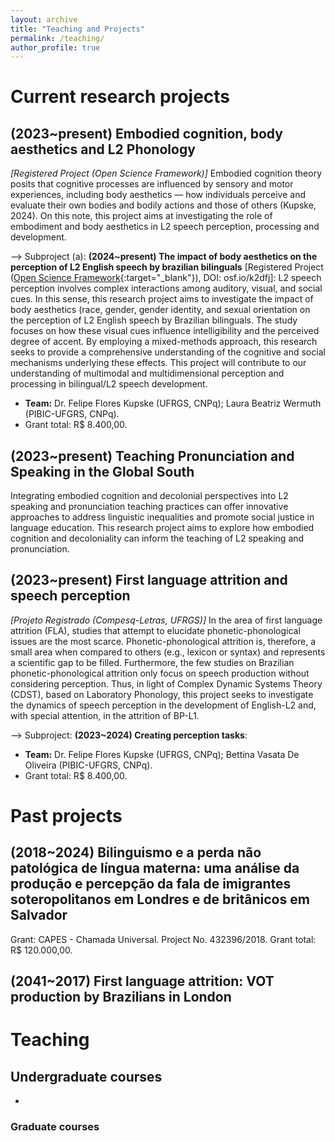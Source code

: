 ```yaml
---
layout: archive
title: "Teaching and Projects"
permalink: /teaching/
author_profile: true
---
```


# Current research projects
## (2023~present) Embodied cognition, body aesthetics and L2 Phonology
  
*[Registered Project (Open Science Framework)]* Embodied cognition theory posits that cognitive processes are influenced by sensory and motor experiences, including body aesthetics — how individuals perceive and evaluate their own bodies and bodily actions and those of others (Kupske, 2024). On this note, this project aims at investigating the role of embodiment and body aesthetics in L2 speech perception, processing and development. 

--> Subproject (a): **(2024~present) The impact of body aesthetics on the perception of L2 English speech by brazilian bilinguals** [Registered Project ([Open Science Framework](https://osf.io/k2dfj/){:target="_blank"}), DOI: osf.io/k2dfj]: L2 speech perception involves complex interactions among auditory, visual, and social cues. In this sense, this research project aims to investigate the impact of body aesthetics (race, gender, gender identity, and sexual orientation on the perception of L2 English speech by Brazilian bilinguals. The study focuses on how these visual cues influence intelligibility and the perceived degree of accent. By employing a mixed-methods approach, this research seeks to provide a comprehensive understanding of the cognitive and social mechanisms underlying these effects. This project will contribute to our understanding of multimodal and multidimensional perception and processing in bilingual/L2 speech development.
- **Team:** Dr. Felipe Flores Kupske (UFRGS, CNPq); Laura Beatriz Wermuth (PIBIC-UFGRS, CNPq).  
- Grant total: R$ 8.400,00.

## (2023~present) Teaching Pronunciation and Speaking in the Global South 

Integrating embodied cognition and decolonial perspectives into L2 speaking and pronunciation teaching practices can offer innovative approaches to address linguistic inequalities and promote social justice in language education. This research project aims to explore how embodied cognition and decoloniality can inform the teaching of L2 speaking and pronunciation.  

## (2023~present) First language attrition and speech perception

*[Projeto Registrado (Compesq-Letras, UFRGS)]* In the area of first ​​language attrition (FLA), studies that attempt to elucidate phonetic-phonological issues are the most scarce. Phonetic-phonological attrition is, therefore, a small area when compared to others (e.g., lexicon or syntax) and represents a scientific gap to be filled. Furthermore, the few studies on Brazilian phonetic-phonological attrition only focus on speech production without considering perception. Thus, in light of Complex Dynamic Systems Theory (CDST), based on Laboratory Phonology, this project seeks to investigate the dynamics of speech perception in the development of English-L2 and, with special attention, in the attrition of BP-L1.

--> Subproject: **(2023~2024) Creating perception tasks**: 
- **Team:** Dr. Felipe Flores Kupske (UFRGS, CNPq); Bettina Vasata De Oliveira (PIBIC-UFGRS, CNPq).  
- Grant total: R$ 8.400,00.

# Past projects

## (2018~2024) Bilinguismo e a perda não patológica de língua materna: uma análise da produção e percepção da fala de imigrantes soteropolitanos em Londres e de britânicos em Salvador
  
Grant: CAPES - Chamada Universal. Project No. 432396/2018. Grant total: R$ 120.000,00.

## (2041~2017) First language attrition: VOT production by Brazilians in London 

  
# Teaching
## Undergraduate courses
- 
### Graduate courses
